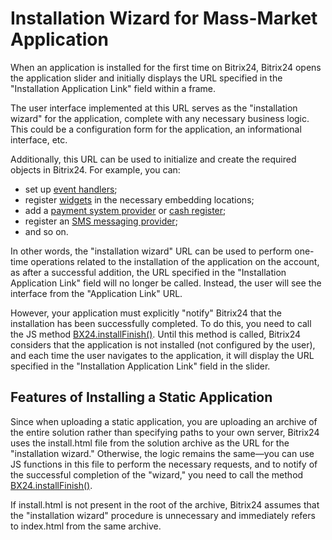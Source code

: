 # Installation Wizard for Mass-Market Application

When an application is installed for the first time on Bitrix24, Bitrix24 opens the application slider and initially displays the URL specified in the "Installation Application Link" field within a frame.

The user interface implemented at this URL serves as the "installation wizard" for the application, complete with any necessary business logic. This could be a configuration form for the application, an informational interface, etc.

Additionally, this URL can be used to initialize and create the required objects in Bitrix24. For example, you can:

- set up [event handlers](../../events/index.md);
- register [widgets](../../widgets/index.md) in the necessary embedding locations;
- add a [payment system provider](../../pay-system/index.md) or [cash register](../../sale/cashbox/index.md);
- register an [SMS messaging provider](../../messageservice/index.md);
- and so on.

In other words, the "installation wizard" URL can be used to perform one-time operations related to the installation of the application on the account, as after a successful addition, the URL specified in the "Installation Application Link" field will no longer be called. Instead, the user will see the interface from the "Application Link" URL.

However, your application must explicitly "notify" Bitrix24 that the installation has been successfully completed. To do this, you need to call the JS method [BX24.installFinish()](../../../sdk/bx24-js-sdk/system-functions/bx24-install-finish.md). Until this method is called, Bitrix24 considers that the application is not installed (not configured by the user), and each time the user navigates to the application, it will display the URL specified in the "Installation Application Link" field in the slider.

## Features of Installing a Static Application

Since when uploading a static application, you are uploading an archive of the entire solution rather than specifying paths to your own server, Bitrix24 uses the install.html file from the solution archive as the URL for the "installation wizard." Otherwise, the logic remains the same—you can use JS functions in this file to perform the necessary requests, and to notify of the successful completion of the "wizard," you need to call the method [BX24.installFinish()](../../../sdk/bx24-js-sdk/system-functions/bx24-install-finish.md).

If install.html is not present in the root of the archive, Bitrix24 assumes that the "installation wizard" procedure is unnecessary and immediately refers to index.html from the same archive.